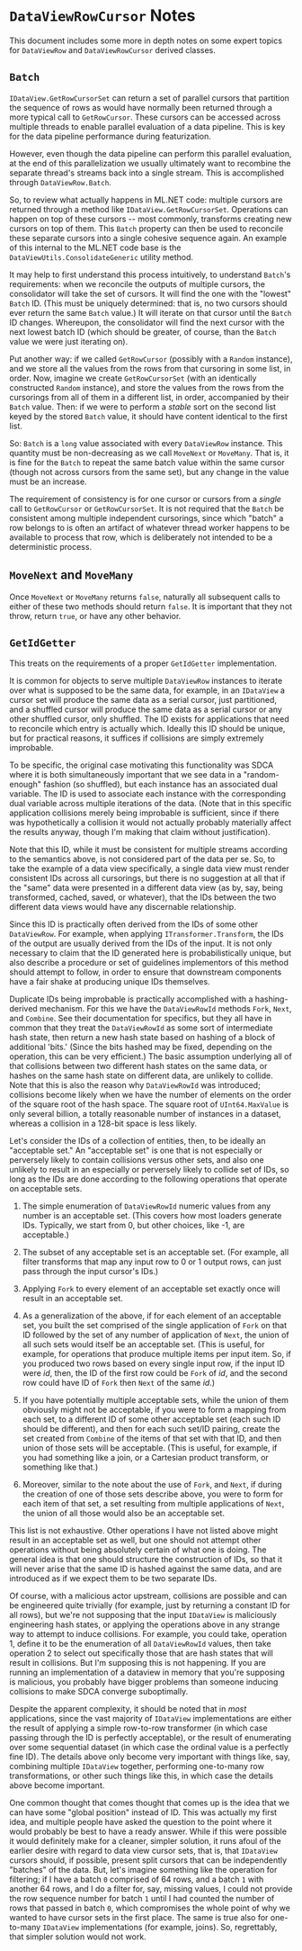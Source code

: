 ﻿# `DataViewRowCursor` Notes

This document includes some more in depth notes on some expert topics for
`DataViewRow` and `DataViewRowCursor` derived classes.

## `Batch`

`IDataView.GetRowCursorSet` can return a set of parallel cursors that
partition the sequence of rows as would have normally been returned through a
more typical call to `GetRowCursor`. These cursors can be accessed across
multiple threads to enable parallel evaluation of a data pipeline. This is key
for the data pipeline performance during featurization.

However, even though the data pipeline can perform this parallel evaluation,
at the end of this parallelization we usually ultimately want to recombine the
separate thread's streams back into a single stream. This is accomplished
through `DataViewRow.Batch`.

So, to review what actually happens in ML.NET code: multiple cursors are
returned through a method like `IDataView.GetRowCursorSet`. Operations can
happen on top of these cursors -- most commonly, transforms creating new
cursors on top of them. This `Batch` property can then be used to reconcile
these separate cursors into a single cohesive sequence again. An example of
this internal to the ML.NET code base is the
`DataViewUtils.ConsolidateGeneric` utility method.

It may help to first understand this process intuitively, to understand
`Batch`'s requirements: when we reconcile the outputs of multiple cursors, the
consolidator will take the set of cursors. It will find the one with the
"lowest" `Batch` ID. (This must be uniquely determined: that is, no two
cursors should ever return the same `Batch` value.) It will iterate on that
cursor until the `Batch` ID changes. Whereupon, the consolidator will find the
next cursor with the next lowest batch ID (which should be greater, of course,
than the `Batch` value we were just iterating on).

Put another way: if we called `GetRowCursor` (possibly with a `Random`
instance), and we store all the values from the rows from that cursoring in
some list, in order. Now, imagine we create `GetRowCursorSet` (with an
identically constructed `Random` instance), and store the values from the rows
from the cursorings from all of them in a different list, in order,
accompanied by their `Batch` value. Then: if we were to perform a *stable*
sort on the second list keyed by the stored `Batch` value, it should have
content identical to the first list.

So: `Batch` is a `long` value associated with every `DataViewRow` instance.
This quantity must be non-decreasing as we call `MoveNext` or `MoveMany`. That
is, it is fine for the `Batch` to repeat the same batch value within the same
cursor (though not across cursors from the same set), but any change in the
value must be an increase.

The requirement of consistency is for one cursor or cursors from a *single*
call to `GetRowCursor` or `GetRowCursorSet`. It is not required that the
`Batch` be consistent among multiple independent cursorings, since which
"batch" a row belongs to is often an artifact of whatever thread worker
happens to be available to process that row, which is deliberately not
intended to be a deterministic process.

## `MoveNext` and `MoveMany`

Once `MoveNext` or `MoveMany` returns `false`, naturally all subsequent calls
to either of these two methods should return `false`. It is important that
they not throw, return `true`, or have any other behavior.

## `GetIdGetter`

This treats on the requirements of a proper `GetIdGetter` implementation.

It is common for objects to serve multiple `DataViewRow` instances to iterate
over what is supposed to be the same data, for example, in an `IDataView` a
cursor set will produce the same data as a serial cursor, just partitioned,
and a shuffled cursor will produce the same data as a serial cursor or any
other shuffled cursor, only shuffled. The ID exists for applications that need
to reconcile which entry is actually which. Ideally this ID should be unique,
but for practical reasons, it suffices if collisions are simply extremely
improbable.

To be specific, the original case motivating this functionality was SDCA where
it is both simultaneously important that we see data in a "random-enough"
fashion (so shuffled), but each instance has an associated dual variable. The
ID is used to associate each instance with the corresponding dual variable
across multiple iterations of the data. (Note that in this specific
application collisions merely being improbable is sufficient, since if there
was hypothetically a collision it would not actually probably materially
affect the results anyway, though I'm making that claim without
justification).

Note that this ID, while it must be consistent for multiple streams according
to the semantics above, is not considered part of the data per se. So, to take
the example of a data view specifically, a single data view must render
consistent IDs across all cursorings, but there is no suggestion at all that
if the "same" data were presented in a different data view (as by, say, being
transformed, cached, saved, or whatever), that the IDs between the two
different data views would have any discernable relationship.

Since this ID is practically often derived from the IDs of some other
`DataViewRow`. For example, when applying `ITransformer.Transform`, the IDs of
the output are usually derived from the IDs of the input. It is not only
necessary to claim that the ID generated here is probabilistically unique, but
also describe a procedure or set of guidelines implementors of this method
should attempt to follow, in order to ensure that downstream components have a
fair shake at producing unique IDs themselves.

Duplicate IDs being improbable is practically accomplished with a
hashing-derived mechanism. For this we have the `DataViewRowId` methods
`Fork`, `Next`, and `Combine`. See their documentation for specifics, but they
all have in common that they treat the `DataViewRowId` as some sort of
intermediate hash state, then return a new hash state based on hashing of a
block of additional 'bits.' (Since the bits hashed may be fixed, depending on
the operation, this can be very efficient.) The basic assumption underlying
all of that collisions between two different hash states on the same data, or
hashes on the same hash state on different data, are unlikely to collide. Note
that this is also the reason why `DataViewRowId` was introduced; collisions
become likely when we have the number of elements on the order of the square
root of the hash space. The square root of `UInt64.MaxValue` is only several
billion, a totally reasonable number of instances in a dataset, whereas a
collision in a 128-bit space is less likely.

Let's consider the IDs of a collection of entities, then, to be ideally an
"acceptable set." An "acceptable set" is one that is not especially or
perversely likely to contain collisions versus other sets, and also one
unlikely to result in an especially or perversely likely to collide set of
IDs, so long as the IDs are done according to the following operations that
operate on acceptable sets.

1. The simple enumeration of `DataViewRowId` numeric values from any number is
   an acceptable set. (This covers how most loaders generate IDs. Typically,
   we start from 0, but other choices, like -1, are acceptable.)

2. The subset of any acceptable set is an acceptable set. (For example, all
   filter transforms that map any input row to 0 or 1 output rows, can just
   pass through the input cursor's IDs.)

3. Applying `Fork` to every element of an acceptable set exactly once will
   result in an acceptable set.

4. As a generalization of the above, if for each element of an acceptable set,
   you built the set comprised of the single application of `Fork` on that ID
   followed by the set of any number of application of `Next`, the union of
   all such sets would itself be an acceptable set. (This is useful, for
   example, for operations that produce multiple items per input item. So, if
   you produced two rows based on every single input row, if the input ID were
   _id_, then, the ID of the first row could be `Fork` of _id_, and the second
   row could have ID of `Fork` then `Next` of the same _id_.)

5. If you have potentially multiple acceptable sets, while the union of them
   obviously might not be acceptable, if you were to form a mapping from each
   set, to a different ID of some other acceptable set (each such ID should be
   different), and then for each such set/ID pairing, create the set created
   from `Combine` of the items of that set with that ID, and then union of
   those sets will be acceptable. (This is useful, for example, if you had
   something like a join, or a Cartesian product transform, or something like
   that.)

6. Moreover, similar to the note about the use of `Fork`, and `Next`, if
   during the creation of one of those sets describe above, you were to form
   for each item of that set, a set resulting from multiple applications of
   `Next`, the union of all those would also be an acceptable set.

This list is not exhaustive. Other operations I have not listed above might
result in an acceptable set as well, but one should not attempt other
operations without being absolutely certain of what one is doing. The general
idea is that one should structure the construction of IDs, so that it will
never arise that the same ID is hashed against the same data, and are
introduced as if we expect them to be two separate IDs.

Of course, with a malicious actor upstream, collisions are possible and can be
engineered quite trivially (for example, just by returning a constant ID for
all rows), but we're not supposing that the input `IDataView` is maliciously
engineering hash states, or applying the operations above in any strange way
to attempt to induce collisions. For example, you could take, operation 1,
define it to be the enumeration of all `DataViewRowId` values, then take
operation 2 to select out specifically those that are hash states that will
result in collisions. But I'm supposing this is not happening. If you are
running an implementation of a dataview in memory that you're supposing is
malicious, you probably have bigger problems than someone inducing collisions
to make SDCA converge suboptimally.

Despite the apparent complexity, it should be noted that in *most*
applications, since the vast majority of `IDataView` implementations are
either the result of applying a simple row-to-row transformer (in which case
passing through the ID is perfectly acceptable), or the result of enumerating
over some sequential dataset (in which case the ordinal value is a perfectly
fine ID). The details above only become very important with things like, say,
combining multiple `IDataView` together, performing one-to-many row
transformations, or other such things like this, in which case the details
above become important.

One common thought that comes thought that comes up is the idea that we can
have some "global position" instead of ID. This was actually my first idea,
and multiple people have asked the question to the point where it would
probably be best to have a ready answer. While if this were possible it would
definitely make for a cleaner, simpler solution, it runs afoul of the earlier
desire with regard to data view cursor sets, that is, that `IDataView` cursors
should, if possible, present split cursors that can be independently "batches"
of the data. But, let's imagine something like the operation for filtering; if
I have a batch `0` comprised of 64 rows, and a batch `1` with another 64 rows,
and I do a filter for, say, missing values, I could not provide the row
sequence number for batch `1` until I had counted the number of rows that
passed in batch `0`, which compromises the whole point of why we wanted to
have cursor sets in the first place. The same is true also for one-to-many
`IDataView` implementations (for example, joins). So, regrettably, that
simpler solution would not work.